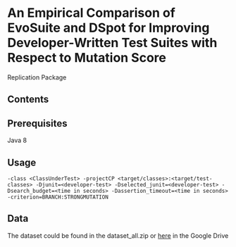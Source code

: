# An Empirical Comparison of EvoSuite and DSpot for Improving Developer-Written Test Suites with Respect to Mutation Score

Replication Package

## Contents

## Prerequisites
Java 8


## Usage
```-class <ClassUnderTest> -projectCP <target/classes>:<target/test-classes> -Djunit=<developer-test> -Dselected_junit=<developer-test> -Dsearch_budget=<time in seconds> -Dassertion_timeout=<time in seconds> -criterion=BRANCH:STRONGMUTATION```

## Data
The dataset could be found in the dataset_all.zip or [here](https://drive.google.com/file/d/1LTIn8u8Ea__JfY3Dnxtk4qU48Ml0CpkQ/view?usp=sharing) in the Google Drive
